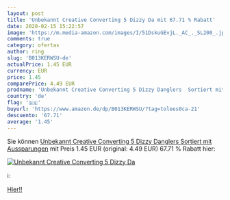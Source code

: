 ```yaml
---
layout: post
title: 'Unbekannt Creative Converting 5 Dizzy Da mit 67.71 % Rabatt'
date: 2020-02-15 15:22:57
image: 'https://m.media-amazon.com/images/I/51DskuGEvjL._AC_._SL200_.jpg'
comments: true
category: ofertas
author: ring
slug: 'B013KERWSU-de'
actualPrice: 1.45 EUR
currency: EUR
price: 1.45
comparePrice: 4.49 EUR
prodname: 'Unbekannt Creative Converting 5 Dizzy Danglers  Sortiert mit Aussparungen'
country: 'de'
flag: '🇩🇪'
buyurl: 'https://www.amazon.de/dp/B013KERWSU/?tag=tolees0ca-21'
descuento: '67.71'
average: '1.45'
---
```


Sie können [Unbekannt Creative Converting 5 Dizzy Danglers  Sortiert mit Aussparungen](https://www.amazon.de/dp/B013KERWSU/?tag=tolees0ca-21) mit Preis 1.45 EUR (original: 4.49 EUR) 67.71 % Rabatt hier:

[![Unbekannt Creative Converting 5 Dizzy Da](https://m.media-amazon.com/images/I/51DskuGEvjL._AC_._SL200_.jpg)](https://www.amazon.de/dp/B013KERWSU/?tag=tolees0ca-21)

ℹ️:


[Hier!!](https://www.amazon.de/dp/B013KERWSU/?tag=tolees0ca-21)
